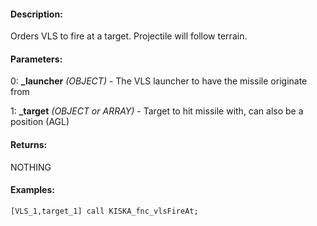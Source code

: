 #### Description:
Orders VLS to fire at a target. Projectile will follow terrain.

#### Parameters:
0: **_launcher** *(OBJECT)* - The VLS launcher to have the missile originate from

1: **_target** *(OBJECT or ARRAY)* - Target to hit missile with, can also be a position (AGL)

#### Returns:
NOTHING

#### Examples:
```sqf
[VLS_1,target_1] call KISKA_fnc_vlsFireAt;
```

